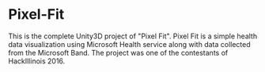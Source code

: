 # Pixel-Fit
This is the complete Unity3D project of "Pixel Fit". Pixel Fit is a simple health data visualization using Microsoft Health service along with data collected from the Microsoft Band. The project was one of the contestants of HackIllinois 2016. 
